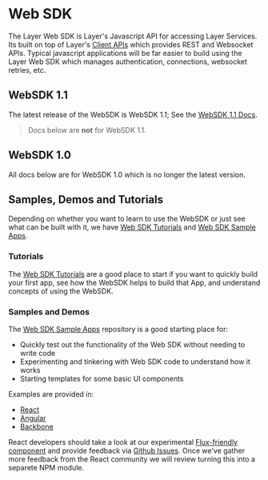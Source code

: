 # Web SDK

The Layer Web SDK is Layer's Javascript API for accessing Layer Services.  Its built on top of Layer's [Client APIs](/docs/client) which provides REST and Websocket APIs.  Typical javascript applications will be far easier to build using the Layer Web SDK which manages authentication, connections, websocket retries, etc.

## WebSDK 1.1

The latest release of the WebSDK is WebSDK 1.1; See the [WebSDK 1.1 Docs](https://docs.layer.com/sdk/web/install).

> Docs below are **not** for WebSDK 1.1.

## WebSDK 1.0

All docs below are for WebSDK 1.0 which is no longer the latest version.

## Samples, Demos and Tutorials

Depending on whether you want to learn to use the WebSDK or just see what can be built with it, we have [Web SDK Tutorials](https://developer.layer.com/docs/websdk/tutorials) and [Web SDK Sample Apps](https://github.com/layerhq/layer-js-sampleapps).

### Tutorials

The [Web SDK Tutorials](https://developer.layer.com/docs/websdk/tutorials) are a good place to start if you want to quickly build your first app, see how the WebSDK helps to build that App, and understand concepts of using the WebSDK.

### Samples and Demos

The [Web SDK Sample Apps](https://github.com/layerhq/layer-js-sampleapps) repository is a good starting place for:

* Quickly test out the functionality of the Web SDK without needing to write code
* Experimenting and tinkering with Web SDK code to understand how it works
* Starting templates for some basic UI components

Examples are provided in:

* [React](https://github.com/layerhq/layer-js-sampleapps/blob/master/react)
* [Angular](https://github.com/layerhq/layer-js-sampleapps/blob/master/angular)
* [Backbone](https://github.com/layerhq/layer-js-sampleapps/blob/master/backbone)

React developers should take a look at our experimental [Flux-friendly component](https://github.com/layerhq/layer-js-sampleapps/tree/master/react/layer-react) and provide feedback via [Github Issues](https://github.com/layerhq/layer-js-sampleapps/issues).  Once we've gather more feedback from the React community we will review turning this into a separete NPM module.
